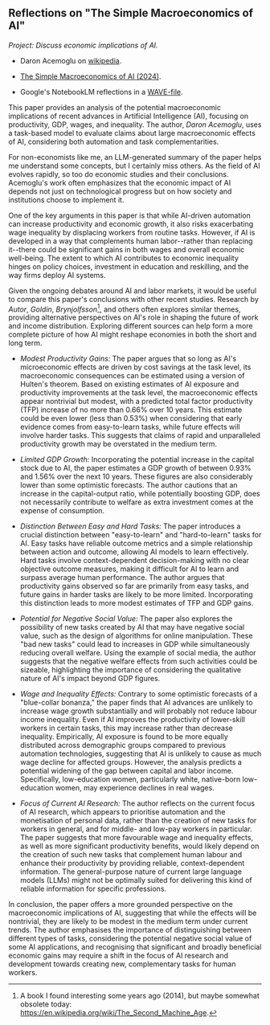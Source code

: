 
## Reflections on "The Simple Macroeconomics of AI"

*Project: Discuss economic implications of AI.*

* Daron Acemoglu on [wikipedia](https://en.wikipedia.org/wiki/Daron_Acemoglu).

* [The Simple Macroeconomics of AI (2024)](https://shapingwork.mit.edu/wp-content/uploads/2024/05/Acemoglu_Macroeconomics-of-AI_May-2024.pdf).

* Google's NotebookLM reflections in a [WAVE-file](./MACRO.wav).


This paper provides an analysis of the potential macroeconomic implications of recent advances in Artificial Intelligence (AI),
focusing on productivity, GDP, wages, and inequality. The author, *Daron Acemoglu*, uses a task-based model to evaluate claims
about large macroeconomic effects of AI, considering both automation and task complementarities.

For non-economists like me, an LLM-generated summary of the paper helps me understand some concepts, but I certainly miss others.
As the field of AI evolves rapidly, so too do economic studies and their conclusions. Acemoglu's work often emphasizes that the
economic impact of AI depends not just on technological progress but on how society and institutions choose to implement it.

One of the key arguments in this paper is that while AI-driven automation can increase productivity and economic growth, it
also risks exacerbating wage inequality by displacing workers from routine tasks. However, if AI is developed in a way that
complements human labor--rather than replacing it--there could be significant gains in both wages and overall economic well-being.
The extent to which AI contributes to economic inequality hinges on policy choices, investment in education and reskilling,
and the way firms deploy AI systems.

Given the ongoing debates around AI and labor markets, it would be useful to compare this paper's conclusions with other recent
studies. Research by *Autor*, *Goldin*, *Brynjolfsson*[^erik], and others often explores similar themes, providing alternative perspectives
on AI's role in shaping the future of work and income distribution. Exploring different sources can help form a more complete
picture of how AI might reshape economies in both the short and long term.

[^erik]: A book I found interesting some years ago (2014), but maybe somewhat obsolete today: https://en.wikipedia.org/wiki/The_Second_Machine_Age.

*   *Modest Productivity Gains:* The paper argues that so long as AI's microeconomic effects are driven by cost savings at the task level, its macroeconomic consequences can be estimated using a version of Hulten's theorem. Based on existing estimates of AI exposure and productivity improvements at the task level, the macroeconomic effects appear nontrivial but modest, with a predicted total factor productivity (TFP) increase of no more than 0.66% over 10 years. This estimate could be even lower (less than 0.53%) when considering that early evidence comes from easy-to-learn tasks, while future effects will involve harder tasks. This suggests that claims of rapid and unparalleled productivity growth may be overstated in the medium term.

*   *Limited GDP Growth:* Incorporating the potential increase in the capital stock due to AI, the paper estimates a GDP growth of between 0.93% and 1.56% over the next 10 years. These figures are also considerably lower than some optimistic forecasts. The author cautions that an increase in the capital-output ratio, while potentially boosting GDP, does not necessarily contribute to welfare as extra investment comes at the expense of consumption.

*   *Distinction Between Easy and Hard Tasks:* The paper introduces a crucial distinction between "easy-to-learn" and "hard-to-learn" tasks for AI. Easy tasks have reliable outcome metrics and a simple relationship between action and outcome, allowing AI models to learn effectively. Hard tasks involve context-dependent decision-making with no clear objective outcome measures, making it difficult for AI to learn and surpass average human performance. The author argues that productivity gains observed so far are primarily from easy tasks, and future gains in harder tasks are likely to be more limited. Incorporating this distinction leads to more modest estimates of TFP and GDP gains.

*   *Potential for Negative Social Value:* The paper also explores the possibility of new tasks created by AI that may have negative social value, such as the design of algorithms for online manipulation. These "bad new tasks" could lead to increases in GDP while simultaneously reducing overall welfare. Using the example of social media, the author suggests that the negative welfare effects from such activities could be sizeable, highlighting the importance of considering the qualitative nature of AI's impact beyond GDP figures.

*   *Wage and Inequality Effects:* Contrary to some optimistic forecasts of a "blue-collar bonanza," the paper finds that AI advances are unlikely to increase wage growth substantially and will probably not reduce labour income inequality. Even if AI improves the productivity of lower-skill workers in certain tasks, this may increase rather than decrease inequality. Empirically, AI exposure is found to be more equally distributed across demographic groups compared to previous automation technologies, suggesting that AI is unlikely to cause as much wage decline for affected groups. However, the analysis predicts a potential widening of the gap between capital and labor income. Specifically, low-education women, particularly white, native-born low-education women, may experience declines in real wages.

*   *Focus of Current AI Research:* The author reflects on the current focus of AI research, which appears to prioritise automation and the monetisation of personal data, rather than the creation of new tasks for workers in general, and for middle- and low-pay workers in particular. The paper suggests that more favourable wage and inequality effects, as well as more significant productivity benefits, would likely depend on the creation of such new tasks that complement human labour and enhance their productivity by providing reliable, context-dependent information. The general-purpose nature of current large language models (LLMs) might not be optimally suited for delivering this kind of reliable information for specific professions.

In conclusion, the paper offers a more grounded perspective on the macroeconomic implications of AI, suggesting that while the effects will be nontrivial, they are likely to be modest in the medium term under current trends. The author emphasises the importance of distinguishing between different types of tasks, considering the potential negative social value of some AI applications, and recognising that significant and broadly beneficial economic gains may require a shift in the focus of AI research and development towards creating new, complementary tasks for human workers.
